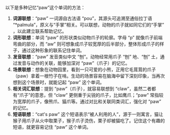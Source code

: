以下是多种记忆“paw”这个单词的方法：
1. **词源联想**：“paw” 一词源自古法语 “pou”，其源头可追溯至通俗拉丁语 “*palmula”，原义与“手掌”相关。可以联想，动物的爪子就如同它们的“手掌” ，以此建立联系帮助记忆。
2. **词形联想**：单词 “paw” 的形状类似动物爪子的轮廓。字母 “p” 就像爪子前端弯曲的部分，而 “aw” 则可想象成爪子较宽厚的后半部分，整体形成爪子的样子，通过这种形象的联系记住单词。
3. **发音联想**：“paw” 发音类似中文 “刨”。动物经常用爪子 “刨” 地、“刨” 土，通过发音与动作的关联，能够加深对 “paw”（爪子）的记忆。
4. **场景联想**：想象在动物园里，看到一只可爱的小熊，正用它毛茸茸的爪子（paw）拿着一根竹子在啃。生动的场景容易在脑海中留下深刻印象，当再次想到这个场景时，就能记起 “paw” 这个单词。
5. **相关词汇联想**：提到 “paw”（爪子），就容易联想到 “claw”，虽然二者都有“爪子”的意思，但 “claw” 更侧重于尖锐的爪子，比如鹰爪；“paw” 常指较为宽厚的爪子，像熊爪、猫爪等。通过对比和关联同类词汇，强化对 “paw” 的记忆。
6. **短语联想**：“cat's paw” 这个短语表示“被人利用的人”，源于一则寓言，猫让猴子用爪子从火中取栗子，猴子爪子烫伤，栗子却被猫吃了。记住这个有趣的短语，就更容易记住 “paw” 这个单词。 